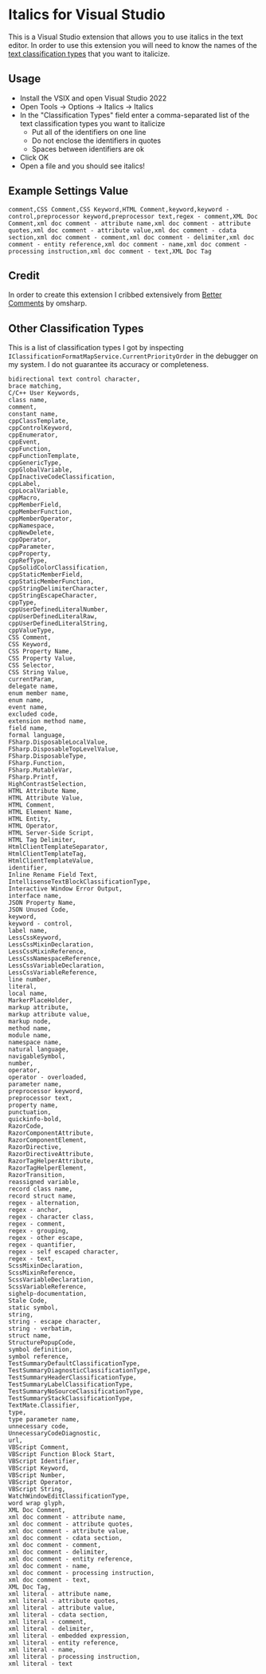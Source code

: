 # Italics for Visual Studio

This is a Visual Studio extension that allows you to use italics in the text editor. In order to use this extension you will need to know the names of the [text classification types](https://docs.microsoft.com/en-us/dotnet/api/microsoft.visualstudio.text.classification.iclassificationtype?view=visualstudiosdk-2022) that you want to italicize.

## Usage

- Install the VSIX and open Visual Studio 2022
- Open Tools -> Options -> Italics -> Italics
- In the "Classification Types" field enter a comma-separated list of the text classification types you want to italicize
    - Put all of the identifiers on one line
    - Do not enclose the identifiers in quotes
    - Spaces between identifiers are ok
- Click OK
- Open a file and you should see italics!

## Example Settings Value

```
comment,CSS Comment,CSS Keyword,HTML Comment,keyword,keyword - control,preprocessor keyword,preprocessor text,regex - comment,XML Doc Comment,xml doc comment - attribute name,xml doc comment - attribute quotes,xml doc comment - attribute value,xml doc comment - cdata section,xml doc comment - comment,xml doc comment - delimiter,xml doc comment - entity reference,xml doc comment - name,xml doc comment - processing instruction,xml doc comment - text,XML Doc Tag
```

## Credit

In order to create this extension I cribbed extensively from [Better Comments](https://github.com/omsharp/BetterComments) by omsharp.

## Other Classification Types

This is a list of classification types I got by inspecting `IClassificationFormatMapService.CurrentPriorityOrder` in the debugger on my system. I do not guarantee its accuracy or completeness.

```
bidirectional text control character,
brace matching,
C/C++ User Keywords,
class name,
comment,
constant name,
cppClassTemplate,
cppControlKeyword,
cppEnumerator,
cppEvent,
cppFunction,
cppFunctionTemplate,
cppGenericType,
cppGlobalVariable,
CppInactiveCodeClassification,
cppLabel,
cppLocalVariable,
cppMacro,
cppMemberField,
cppMemberFunction,
cppMemberOperator,
cppNamespace,
cppNewDelete,
cppOperator,
cppParameter,
cppProperty,
cppRefType,
CppSolidColorClassification,
cppStaticMemberField,
cppStaticMemberFunction,
cppStringDelimiterCharacter,
cppStringEscapeCharacter,
cppType,
cppUserDefinedLiteralNumber,
cppUserDefinedLiteralRaw,
cppUserDefinedLiteralString,
cppValueType,
CSS Comment,
CSS Keyword,
CSS Property Name,
CSS Property Value,
CSS Selector,
CSS String Value,
currentParam,
delegate name,
enum member name,
enum name,
event name,
excluded code,
extension method name,
field name,
formal language,
FSharp.DisposableLocalValue,
FSharp.DisposableTopLevelValue,
FSharp.DisposableType,
FSharp.Function,
FSharp.MutableVar,
FSharp.Printf,
HighContrastSelection,
HTML Attribute Name,
HTML Attribute Value,
HTML Comment,
HTML Element Name,
HTML Entity,
HTML Operator,
HTML Server-Side Script,
HTML Tag Delimiter,
HtmlClientTemplateSeparator,
HtmlClientTemplateTag,
HtmlClientTemplateValue,
identifier,
Inline Rename Field Text,
IntellisenseTextBlockClassificationType,
Interactive Window Error Output,
interface name,
JSON Property Name,
JSON Unused Code,
keyword,
keyword - control,
label name,
LessCssKeyword,
LessCssMixinDeclaration,
LessCssMixinReference,
LessCssNamespaceReference,
LessCssVariableDeclaration,
LessCssVariableReference,
line number,
literal,
local name,
MarkerPlaceHolder,
markup attribute,
markup attribute value,
markup node,
method name,
module name,
namespace name,
natural language,
navigableSymbol,
number,
operator,
operator - overloaded,
parameter name,
preprocessor keyword,
preprocessor text,
property name,
punctuation,
quickinfo-bold,
RazorCode,
RazorComponentAttribute,
RazorComponentElement,
RazorDirective,
RazorDirectiveAttribute,
RazorTagHelperAttribute,
RazorTagHelperElement,
RazorTransition,
reassigned variable,
record class name,
record struct name,
regex - alternation,
regex - anchor,
regex - character class,
regex - comment,
regex - grouping,
regex - other escape,
regex - quantifier,
regex - self escaped character,
regex - text,
ScssMixinDeclaration,
ScssMixinReference,
ScssVariableDeclaration,
ScssVariableReference,
sighelp-documentation,
Stale Code,
static symbol,
string,
string - escape character,
string - verbatim,
struct name,
StructurePopupCode,
symbol definition,
symbol reference,
TestSummaryDefaultClassificationType,
TestSummaryDiagnosticClassificationType,
TestSummaryHeaderClassificationType,
TestSummaryLabelClassificationType,
TestSummaryNoSourceClassificationType,
TestSummaryStackClassificationType,
TextMate.Classifier,
type,
type parameter name,
unnecessary code,
UnnecessaryCodeDiagnostic,
url,
VBScript Comment,
VBScript Function Block Start,
VBScript Identifier,
VBScript Keyword,
VBScript Number,
VBScript Operator,
VBScript String,
WatchWindowEditClassificationType,
word wrap glyph,
XML Doc Comment,
xml doc comment - attribute name,
xml doc comment - attribute quotes,
xml doc comment - attribute value,
xml doc comment - cdata section,
xml doc comment - comment,
xml doc comment - delimiter,
xml doc comment - entity reference,
xml doc comment - name,
xml doc comment - processing instruction,
xml doc comment - text,
XML Doc Tag,
xml literal - attribute name,
xml literal - attribute quotes,
xml literal - attribute value,
xml literal - cdata section,
xml literal - comment,
xml literal - delimiter,
xml literal - embedded expression,
xml literal - entity reference,
xml literal - name,
xml literal - processing instruction,
xml literal - text
```
